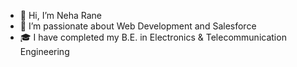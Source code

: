 - 👋 Hi, I’m Neha Rane
- 👀 I’m passionate about Web Development and Salesforce
- 🎓 I have completed my B.E. in Electronics & Telecommunication Engineering
